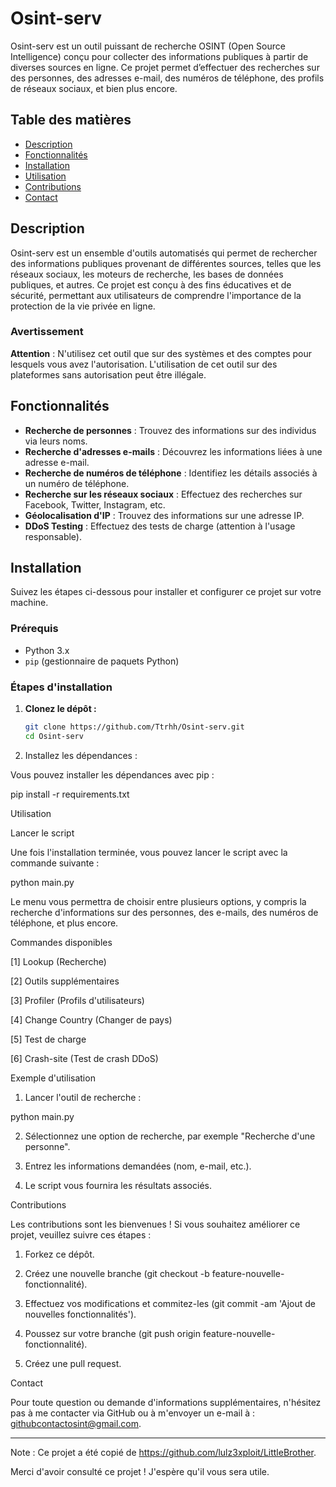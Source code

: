 # Osint-serv

Osint-serv est un outil puissant de recherche OSINT (Open Source Intelligence) conçu pour collecter des informations publiques à partir de diverses sources en ligne. Ce projet permet d’effectuer des recherches sur des personnes, des adresses e-mail, des numéros de téléphone, des profils de réseaux sociaux, et bien plus encore.

## Table des matières

- [Description](#description)
- [Fonctionnalités](#fonctionnalités)
- [Installation](#installation)
- [Utilisation](#utilisation)
- [Contributions](#contributions)
- [Contact](#contact)

## Description

Osint-serv est un ensemble d'outils automatisés qui permet de rechercher des informations publiques provenant de différentes sources, telles que les réseaux sociaux, les moteurs de recherche, les bases de données publiques, et autres. Ce projet est conçu à des fins éducatives et de sécurité, permettant aux utilisateurs de comprendre l'importance de la protection de la vie privée en ligne.

### Avertissement

**Attention** : N'utilisez cet outil que sur des systèmes et des comptes pour lesquels vous avez l'autorisation. L'utilisation de cet outil sur des plateformes sans autorisation peut être illégale.

## Fonctionnalités

- **Recherche de personnes** : Trouvez des informations sur des individus via leurs noms.
- **Recherche d'adresses e-mails** : Découvrez les informations liées à une adresse e-mail.
- **Recherche de numéros de téléphone** : Identifiez les détails associés à un numéro de téléphone.
- **Recherche sur les réseaux sociaux** : Effectuez des recherches sur Facebook, Twitter, Instagram, etc.
- **Géolocalisation d'IP** : Trouvez des informations sur une adresse IP.
- **DDoS Testing** : Effectuez des tests de charge (attention à l'usage responsable).

## Installation

Suivez les étapes ci-dessous pour installer et configurer ce projet sur votre machine.

### Prérequis

- Python 3.x
- `pip` (gestionnaire de paquets Python)

### Étapes d'installation

1. **Clonez le dépôt :**

   ```bash
   git clone https://github.com/Ttrhh/Osint-serv.git
   cd Osint-serv

2. Installez les dépendances :

Vous pouvez installer les dépendances avec pip :

pip install -r requirements.txt



Utilisation

Lancer le script

Une fois l'installation terminée, vous pouvez lancer le script avec la commande suivante :

python main.py

Le menu vous permettra de choisir entre plusieurs options, y compris la recherche d'informations sur des personnes, des e-mails, des numéros de téléphone, et plus encore.

Commandes disponibles

[1] Lookup (Recherche)

[2] Outils supplémentaires

[3] Profiler (Profils d'utilisateurs)

[4] Change Country (Changer de pays)

[5] Test de charge

[6] Crash-site (Test de crash DDoS)


Exemple d'utilisation

1. Lancer l'outil de recherche :

python main.py


2. Sélectionnez une option de recherche, par exemple "Recherche d'une personne".


3. Entrez les informations demandées (nom, e-mail, etc.).


4. Le script vous fournira les résultats associés.



Contributions

Les contributions sont les bienvenues ! Si vous souhaitez améliorer ce projet, veuillez suivre ces étapes :

1. Forkez ce dépôt.


2. Créez une nouvelle branche (git checkout -b feature-nouvelle-fonctionnalité).


3. Effectuez vos modifications et commitez-les (git commit -am 'Ajout de nouvelles fonctionnalités').


4. Poussez sur votre branche (git push origin feature-nouvelle-fonctionnalité).


5. Créez une pull request.



Contact

Pour toute question ou demande d'informations supplémentaires, n'hésitez pas à me contacter via GitHub ou à m'envoyer un e-mail à : githubcontactosint@gmail.com.


---

Note : Ce projet a été copié de https://github.com/lulz3xploit/LittleBrother.

Merci d'avoir consulté ce projet ! J'espère qu'il vous sera utile.
